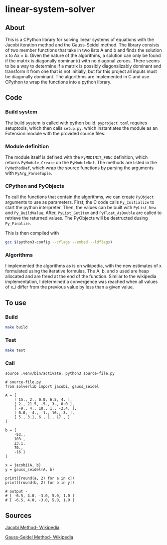# linear-system-solver

## About

This is a CPython library for solving linear systems of equations with the Jacobi iteration method and the Gauss-Seidel method.  The library 
consists of two member functions that take in two lists A and b and finds the solution x to Ax = b.  Given the nature of the algorithms, a solution
can only be found if the matrix is diagonally dominant() with no diagonal zeroes.  There seems to be a way to determine if a matrix is possibly 
diagonalizably dominant and transform it from one that is not initially, but for this project all inputs must be diagonally dominant.  The 
algorithms are implemented in C and use CPython to wrap the functions into a python library.

## Code

### Build system

The build system is called with python build.  `pyproject.toml` requires setuptools, which then calls `setup.py`, which instantiates the module as 
an Extension module with the provided source files.

### Module definition

The module itself is defined with the `PyMODINIT_FUNC` definition, which returns `PyModule_Create` on the `PyModuleDef`.  The methods are listed 
in the `PyMethodDef`, which wrap the source functions by parsing the arguments with `PyArg_ParseTuple`.

### CPython and PyObjects

To call the functions that contain the algorithms, we can create `PyObject` arguments to use as parameters.  First, the C code calls `Py_Initialize` 
to start the python interpreter.  Then, the values can be built with `PyList_New` and `Py_BuildValue`.  After, `PyList_GetItem` and `PyFloat_AsDouble` 
are called to retrieve the returned values.  The PyObjects will be destructed dusing `Py_Finalize`.

This is then compiled with
```bash
gcc $(python3-config --cflags --embed --ldflags)
```

### Algorithms

I implemented the algorithms as is on wikipedia, with the new estimates of x formulated using the iterative formulas.  The A, b, and x used are 
heap allocated and are freed at the end of the function.  Similar to the wikipedia implementation, I determined a convergence was reached when all 
values of x_i differ from the previous value by less than a given value.

## To use

### Build

```bash
make build
```

### Test

```bash
make test
```

### Call

`source .venv/bin/activate; python3 source-file.py`

```python3
# source-file.py
from solverlib import jacobi, gauss_seidel

A = [
    [ 15., 2., 0.0, 6.5, 4. ],
    [ 2., 21.5, -5., 3., 0.0 ],
    [ -9., 4., 18., 1., -2.4, ],
    [ 0.0, -4., -1., 16., 3. ],
    [ 5., 3.1, 6., 1., 17., ]
]

b = [
    -53.,
    103.,
    23.1,
    70.,
    -16.1
]

x = jacobi(A, b)
y = gauss_seidel(A, b)

print([round(a, 2) for a in x])
print([round(b, 2) for b in y])

# output -
# [ -6.5, 4.0, -3.0, 5.0, 1.0 ]
# [ -6.5, 4.0, -3.0, 5.0, 1.0 ]
```

## Sources

[Jacobi Method- Wikipedia](https://en.wikipedia.org/wiki/Jacobi_method)

[Gauss-Seidel Method- Wikipedia](https://en.wikipedia.org/wiki/Gauss%E2%80%93Seidel_method)